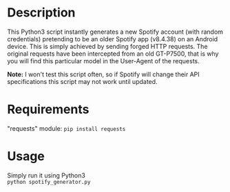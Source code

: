 # Description
This Python3 script instantly generates a new Spotify account (with random credentials) pretending to be an older Spotify app (v8.4.38) on an Android device. This is simply achieved by sending forged HTTP requests. The original requests have been intercepted from an old GT-P7500, that is why you will find this particular model in the User-Agent of the requests.

**Note:**  I won't test this script often, so if Spotify will change their API specifications this script may not work until updated.

# Requirements
"requests" module: `pip install requests`

# Usage
Simply run it using Python3<br>
`python spotify_generator.py`
